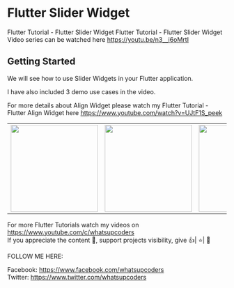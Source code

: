# Flutter Slider Widget

Flutter Tutorial - Flutter Slider Widget
Flutter Tutorial - Flutter Slider Widget Video series can be watched here https://youtu.be/n3__i6oMrtI

## Getting Started

We will see how to use Slider Widgets in your Flutter application.
 
I have also included 3 demo use cases in the video.

For more details about Align Widget please watch my Flutter Tutorial - Flutter Align Widget here https://www.youtube.com/watch?v=UJtF1S_peek


<div style="text-align: center">
    <table>
        <tr>
            <td style="text-align: center">
                    <img src="https://github.com/whatsupcoders/Flutter-Slider-Widget/blob/master/assets/slider_money_gif.gif" width="200"/>
            </td>            
            <td style="text-align: center">              
                      <img src="https://github.com/whatsupcoders/Flutter-Slider-Widget/blob/master/assets/slider_smiley_gif.gif" width="200"/>
            </td>
            <td style="text-align: center">
                     <img src="https://github.com/whatsupcoders/Flutter-Slider-Widget/blob/master/assets/slider_star_gif.gif" width="200"/>
            </td>       
      </tr>
  </table>
  </div>
  
For more Flutter Tutorials watch my videos on https://www.youtube.com/c/whatsupcoders <br />
If you appreciate the content 📖, support projects visibility, give 👍| ⭐| 👏

FOLLOW ME HERE:

Facebook: https://www.facebook.com/whatsupcoders <br />
Twitter: https://www.twitter.com/whatsupcoders
